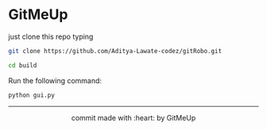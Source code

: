 <!doctype html>
<h1 style="align:center;">GitMeUp</h1>

just clone this repo typing

```bash
git clone https://github.com/Aditya-Lawate-codez/gitRobo.git
```

```bash
cd build
```

Run the following command:

```bash
python gui.py
```

---

<p align ="center">commit made with :heart: by GitMeUp</p>
